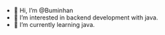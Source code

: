 - 👋 Hi, I’m @Buminhan
- 👀 I’m interested in backend development with java.
- 🌱 I’m currently learning java.
